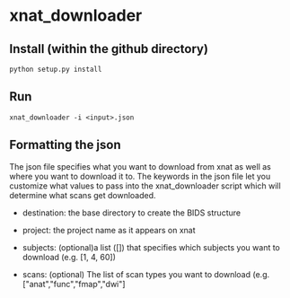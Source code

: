# xnat_downloader

## Install (within the github directory)

```python setup.py install```

## Run

```xnat_downloader -i <input>.json```

## Formatting the json

The json file specifies what you want to download from xnat as well as where you want to download it to. The keywords in the json file let you customize what values to pass into the xnat_downloader script which will determine what scans get downloaded.

- destination: the base directory to create the BIDS structure

- project: the project name as it appears on xnat

- subjects: (optional)a list ([]) that specifies which subjects you want to download (e.g. [1, 4, 60])

- scans: (optional) The list of scan types you want to download (e.g. ["anat","func","fmap","dwi"]

